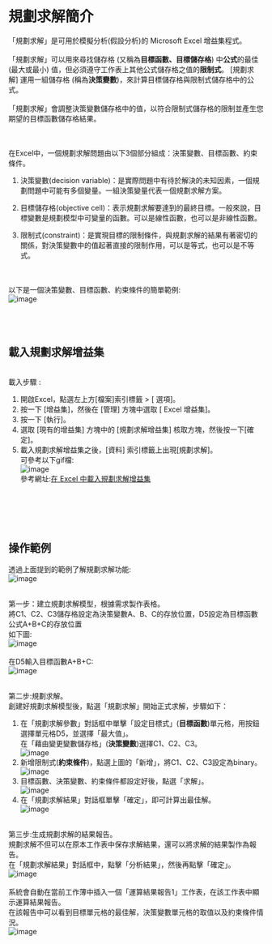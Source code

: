 # 規劃求解簡介

「規劃求解」是可用於模擬分析(假設分析)的 Microsoft Excel 增益集程式。
<br><br>「規劃求解」可以用來尋找儲存格 (又稱為**目標函數、目標儲存格**) 中**公式**的最佳 (最大或最小) 值，但必須遵守工作表上其他公式儲存格之值的**限制式**。 [規劃求解] 運用一組儲存格 (稱為**決策變數**)，來計算目標儲存格與限制式儲存格中的公式。
<br><br>「規劃求解」會調整決策變數儲存格中的值，以符合限制式儲存格的限制並產生您期望的目標函數儲存格結果。


<br><br>在Excel中，一個規劃求解問題由以下3個部分組成：決策變數、目標函數、約束條件。

1. 決策變數(decision variable)：是實際問題中有待於解決的未知因素，一個規劃問題中可能有多個變量。一組決策變量代表一個規劃求解方案。

2. 目標儲存格(objective cell)：表示規劃求解要達到的最終目標。一般來說，目標變數是規劃模型中可變量的函數。可以是線性函數，也可以是非線性函數。

3. 限制式(constraint)：是實現目標的限制條件，與規劃求解的結果有著密切的關係，對決策變數中的值起著直接的限制作用，可以是等式，也可以是不等式。

<br><br>以下是一個決策變數、目標函數、約束條件的簡單範例:<br>
![image](README_data/1.png)
<br><br><br><br>
## 載入規劃求解增益集
<br>載入步驟 :
1. 開啟Excel，點選左上方[檔案]索引標籤 > [ 選項]。
2. 按一下 [增益集]，然後在 [管理] 方塊中選取 [ Excel 增益集]。
3. 按一下 [執行]。
4. 選取 [現有的增益集] 方塊中的 [規劃求解增益集] 核取方塊，然後按一下[確定]。
5. 載入規劃求解增益集之後，[資料] 索引標籤上出現[規劃求解]。
<br>可參考以下gif檔:
<br>![image](README_data/1.gif)
<br>參考網址:[在 Excel 中載入規劃求解增益集](https://support.microsoft.com/zh-tw/office/%E5%9C%A8-excel-%E4%B8%AD%E8%BC%89%E5%85%A5%E8%A6%8F%E5%8A%83%E6%B1%82%E8%A7%A3%E5%A2%9E%E7%9B%8A%E9%9B%86-612926fc-d53b-46b4-872c-e24772f078ca)<br>

<br><br><br><br>
## 操作範例
透過上面提到的範例了解規劃求解功能:<br>
![image](README_data/1.png)

<br>第一步：建立規劃求解模型，根據需求製作表格。
<br>將C1、C2、C3儲存格設定為決策變數A、B、C的存放位置，D5設定為目標函數公式A+B+C的存放位置
<br>如下圖:<br>
![image](README_data/2.png)
<br>
<br>在D5輸入目標函數A+B+C:<br>
![image](README_data/6.png)

<br>第二步:規劃求解。
<br>創建好規劃求解模型後，點選「規劃求解」開始正式求解，步驟如下：
1. 在「規劃求解參數」對話框中單擊「設定目標式」(**目標函數**)單元格，用按鈕選擇單元格D5，並選擇「最大值」。<br>在「藉由變更變數儲存格」(**決策變數**)選擇C1、C2、C3。<br>
![image](README_data/3.png)
2. 新增限制式(**約束條件**)，點選上圖的「新增」，將C1、C2、C3設定為binary。<br>
![image](README_data/4.png)
3. 目標函數、決策變數、約束條件都設定好後，點選「求解」。<br>
![image](README_data/5.png)
4. 在「規劃求解結果」對話框單擊「確定」，即可計算出最佳解。<br>
![image](README_data/7.png)

<br>第三步:生成規劃求解的結果報告。
<br>規劃求解不但可以在原本工作表中保存求解結果，還可以將求解的結果製作為報告。
<br>在「規劃求解結果」對話框中，點擊「分析結果」，然後再點擊「確定」。<br>
![image](README_data/9.png)
<br>
<br>系統會自動在當前工作薄中插入一個「運算結果報告1」工作表，在該工作表中顯示運算結果報告。
<br>在該報告中可以看到目標單元格的最佳解，決策變數單元格的取值以及約束條件情況。<br>
![image](README_data/10.png)
